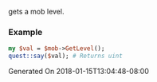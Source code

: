 gets a mob level.
### Example

```perl
my $val = $mob->GetLevel();
quest::say($val); # Returns uint
```


Generated On 2018-01-15T13:04:48-08:00